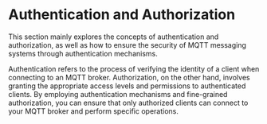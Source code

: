 # Authentication and Authorization

This section mainly explores the concepts of authentication and authorization, as well as how to ensure the security of MQTT messaging systems through authentication mechanisms.

Authentication refers to the process of verifying the identity of a client when connecting to an MQTT broker. Authorization, on the other hand, involves granting the appropriate access levels and permissions to authenticated clients. By employing authentication mechanisms and fine-grained authorization, you can ensure that only authorized clients can connect to your MQTT broker and perform specific operations.
